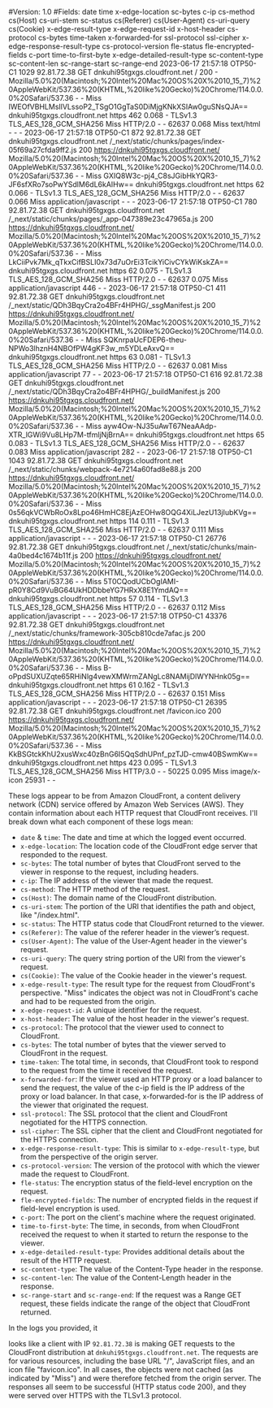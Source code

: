 #Version: 1.0
#Fields: date time x-edge-location sc-bytes c-ip cs-method cs(Host) cs-uri-stem sc-status cs(Referer) cs(User-Agent) cs-uri-query cs(Cookie) x-edge-result-type x-edge-request-id x-host-header cs-protocol cs-bytes time-taken x-forwarded-for ssl-protocol ssl-cipher x-edge-response-result-type cs-protocol-version fle-status fle-encrypted-fields c-port time-to-first-byte x-edge-detailed-result-type sc-content-type sc-content-len sc-range-start sc-range-end
2023-06-17	21:57:18	OTP50-C1	1029	92.81.72.38	GET	dnkuhi95tgxgs.cloudfront.net	/	200	-	Mozilla/5.0%20(Macintosh;%20Intel%20Mac%20OS%20X%2010_15_7)%20AppleWebKit/537.36%20(KHTML,%20like%20Gecko)%20Chrome/114.0.0.0%20Safari/537.36	-	-	Miss	IWEOfVBHLMsIlVLssoP2_TSgO1GgTaS0DiMjgKNkXSIAw0guSNsQJA==	dnkuhi95tgxgs.cloudfront.net	https	462	0.068	-	TLSv1.3	TLS_AES_128_GCM_SHA256	Miss	HTTP/2.0	-	-	62637	0.068	Miss	text/html	-	-	-
2023-06-17	21:57:18	OTP50-C1	872	92.81.72.38	GET	dnkuhi95tgxgs.cloudfront.net	/_next/static/chunks/pages/index-05f69a27cfda9ff2.js	200	https://dnkuhi95tgxgs.cloudfront.net/	Mozilla/5.0%20(Macintosh;%20Intel%20Mac%20OS%20X%2010_15_7)%20AppleWebKit/537.36%20(KHTML,%20like%20Gecko)%20Chrome/114.0.0.0%20Safari/537.36	-	-	Miss	GXIQ8W3c-pj4_C8sJGibHkYQR3-JF6sfXRo7soPwYSdlM6dL6kAIHw==	dnkuhi95tgxgs.cloudfront.net	https	62	0.066	-	TLSv1.3	TLS_AES_128_GCM_SHA256	Miss	HTTP/2.0	-	-	62637	0.066	Miss	application/javascript	-	-	-
2023-06-17	21:57:18	OTP50-C1	780	92.81.72.38	GET	dnkuhi95tgxgs.cloudfront.net	/_next/static/chunks/pages/_app-047389e23c47965a.js	200	https://dnkuhi95tgxgs.cloudfront.net/	Mozilla/5.0%20(Macintosh;%20Intel%20Mac%20OS%20X%2010_15_7)%20AppleWebKit/537.36%20(KHTML,%20like%20Gecko)%20Chrome/114.0.0.0%20Safari/537.36	-	-	Miss	LkCiiPvk7Mk_qTkxCifBSLI0x73d7uOrEi3TcikYiCivCYkWiKskZA==	dnkuhi95tgxgs.cloudfront.net	https	62	0.075	-	TLSv1.3	TLS_AES_128_GCM_SHA256	Miss	HTTP/2.0	-	-	62637	0.075	Miss	application/javascript	446	-	-
2023-06-17	21:57:18	OTP50-C1	411	92.81.72.38	GET	dnkuhi95tgxgs.cloudfront.net	/_next/static/QDh3BqyCra2o4BFr4HPHG/_ssgManifest.js	200	https://dnkuhi95tgxgs.cloudfront.net/	Mozilla/5.0%20(Macintosh;%20Intel%20Mac%20OS%20X%2010_15_7)%20AppleWebKit/537.36%20(KHTML,%20like%20Gecko)%20Chrome/114.0.0.0%20Safari/537.36	-	-	Miss	SQKnrpaUcFDEP6-theu-NPWo3lhznH4NBOfPW4gKF3w_m5YDLeAxvQ==	dnkuhi95tgxgs.cloudfront.net	https	63	0.081	-	TLSv1.3	TLS_AES_128_GCM_SHA256	Miss	HTTP/2.0	-	-	62637	0.081	Miss	application/javascript	77	-	-
2023-06-17	21:57:18	OTP50-C1	616	92.81.72.38	GET	dnkuhi95tgxgs.cloudfront.net	/_next/static/QDh3BqyCra2o4BFr4HPHG/_buildManifest.js	200	https://dnkuhi95tgxgs.cloudfront.net/	Mozilla/5.0%20(Macintosh;%20Intel%20Mac%20OS%20X%2010_15_7)%20AppleWebKit/537.36%20(KHTML,%20like%20Gecko)%20Chrome/114.0.0.0%20Safari/537.36	-	-	Miss	ayw4Ow-NJ35uAwT67NeaAAdp-XTR_lGWi9Vu8LHp7M-tfmljNjBrnA==	dnkuhi95tgxgs.cloudfront.net	https	65	0.083	-	TLSv1.3	TLS_AES_128_GCM_SHA256	Miss	HTTP/2.0	-	-	62637	0.083	Miss	application/javascript	282	-	-
2023-06-17	21:57:18	OTP50-C1	1043	92.81.72.38	GET	dnkuhi95tgxgs.cloudfront.net	/_next/static/chunks/webpack-4e7214a60fad8e88.js	200	https://dnkuhi95tgxgs.cloudfront.net/	Mozilla/5.0%20(Macintosh;%20Intel%20Mac%20OS%20X%2010_15_7)%20AppleWebKit/537.36%20(KHTML,%20like%20Gecko)%20Chrome/114.0.0.0%20Safari/537.36	-	-	Miss	0s56qkVCWbRoOx8Lpo46HmHC8EjAzEOHw8OQG4XiLJezU13jIubKVg==	dnkuhi95tgxgs.cloudfront.net	https	114	0.111	-	TLSv1.3	TLS_AES_128_GCM_SHA256	Miss	HTTP/2.0	-	-	62637	0.111	Miss	application/javascript	-	-	-
2023-06-17	21:57:18	OTP50-C1	26776	92.81.72.38	GET	dnkuhi95tgxgs.cloudfront.net	/_next/static/chunks/main-4a0bed4c1674b11f.js	200	https://dnkuhi95tgxgs.cloudfront.net/	Mozilla/5.0%20(Macintosh;%20Intel%20Mac%20OS%20X%2010_15_7)%20AppleWebKit/537.36%20(KHTML,%20like%20Gecko)%20Chrome/114.0.0.0%20Safari/537.36	-	-	Miss	5T0CQodUCbOgIAMI-pR0Y8Cd9VuBG64UkHDDbbeYG7HRxX8E1YmdAQ==	dnkuhi95tgxgs.cloudfront.net	https	57	0.114	-	TLSv1.3	TLS_AES_128_GCM_SHA256	Miss	HTTP/2.0	-	-	62637	0.112	Miss	application/javascript	-	-	-
2023-06-17	21:57:18	OTP50-C1	43376	92.81.72.38	GET	dnkuhi95tgxgs.cloudfront.net	/_next/static/chunks/framework-305cb810cde7afac.js	200	https://dnkuhi95tgxgs.cloudfront.net/	Mozilla/5.0%20(Macintosh;%20Intel%20Mac%20OS%20X%2010_15_7)%20AppleWebKit/537.36%20(KHTML,%20like%20Gecko)%20Chrome/114.0.0.0%20Safari/537.36	-	-	Miss	B-oPpdSUXUZqte65RHiNlg4vewXMWrmZANgLc8NAMijDlWYNHnk05g==	dnkuhi95tgxgs.cloudfront.net	https	61	0.162	-	TLSv1.3	TLS_AES_128_GCM_SHA256	Miss	HTTP/2.0	-	-	62637	0.151	Miss	application/javascript	-	-	-
2023-06-17	21:57:18	OTP50-C1	26395	92.81.72.38	GET	dnkuhi95tgxgs.cloudfront.net	/favicon.ico	200	https://dnkuhi95tgxgs.cloudfront.net/	Mozilla/5.0%20(Macintosh;%20Intel%20Mac%20OS%20X%2010_15_7)%20AppleWebKit/537.36%20(KHTML,%20like%20Gecko)%20Chrome/114.0.0.0%20Safari/537.36	-	-	Miss	KkBSGtckKhU2xusWxc40zBnG6I5QqSdhUPnf_pzTJD-cmw40BSwmKw==	dnkuhi95tgxgs.cloudfront.net	https	423	0.095	-	TLSv1.3	TLS_AES_128_GCM_SHA256	Miss	HTTP/3.0	-	-	50225	0.095	Miss	image/x-icon	25931	-	-

These logs appear to be from Amazon CloudFront, a content delivery network (CDN) service offered by Amazon Web Services (AWS). They contain information about each HTTP request that CloudFront receives. I'll break down what each component of these logs mean:

- `date` & `time`: The date and time at which the logged event occurred. 
- `x-edge-location`: The location code of the CloudFront edge server that responded to the request.
- `sc-bytes`: The total number of bytes that CloudFront served to the viewer in response to the request, including headers.
- `c-ip`: The IP address of the viewer that made the request.
- `cs-method`: The HTTP method of the request.
- `cs(Host)`: The domain name of the CloudFront distribution.
- `cs-uri-stem`: The portion of the URI that identifies the path and object, like "/index.html".
- `sc-status`: The HTTP status code that CloudFront returned to the viewer.
- `cs(Referer)`: The value of the referer header in the viewer’s request.
- `cs(User-Agent)`: The value of the User-Agent header in the viewer's request.
- `cs-uri-query`: The query string portion of the URI from the viewer's request.
- `cs(Cookie)`: The value of the Cookie header in the viewer's request.
- `x-edge-result-type`: The result type for the request from CloudFront's perspective. "Miss" indicates the object was not in CloudFront's cache and had to be requested from the origin.
- `x-edge-request-id`: A unique identifier for the request.
- `x-host-header`: The value of the host header in the viewer's request.
- `cs-protocol`: The protocol that the viewer used to connect to CloudFront. 
- `cs-bytes`: The total number of bytes that the viewer served to CloudFront in the request.
- `time-taken`: The total time, in seconds, that CloudFront took to respond to the request from the time it received the request.
- `x-forwarded-for`: If the viewer used an HTTP proxy or a load balancer to send the request, the value of the c-ip field is the IP address of the proxy or load balancer. In that case, x-forwarded-for is the IP address of the viewer that originated the request.
- `ssl-protocol`: The SSL protocol that the client and CloudFront negotiated for the HTTPS connection.
- `ssl-cipher`: The SSL cipher that the client and CloudFront negotiated for the HTTPS connection.
- `x-edge-response-result-type`: This is similar to `x-edge-result-type`, but from the perspective of the origin server.
- `cs-protocol-version`: The version of the protocol with which the viewer made the request to CloudFront.
- `fle-status`: The encryption status of the field-level encryption on the request.
- `fle-encrypted-fields`: The number of encrypted fields in the request if field-level encryption is used.
- `c-port`: The port on the client's machine where the request originated.
- `time-to-first-byte`: The time, in seconds, from when CloudFront received the request to when it started to return the response to the viewer.
- `x-edge-detailed-result-type`: Provides additional details about the result of the HTTP request.
- `sc-content-type`: The value of the Content-Type header in the response.
- `sc-content-len`: The value of the Content-Length header in the response.
- `sc-range-start` and `sc-range-end`: If the request was a Range GET request, these fields indicate the range of the object that CloudFront returned.

In the logs you provided, it

 looks like a client with IP `92.81.72.38` is making GET requests to the CloudFront distribution at `dnkuhi95tgxgs.cloudfront.net`. The requests are for various resources, including the base URL "/", JavaScript files, and an icon file "favicon.ico". In all cases, the objects were not cached (as indicated by "Miss") and were therefore fetched from the origin server. The responses all seem to be successful (HTTP status code 200), and they were served over HTTPS with the TLSv1.3 protocol.